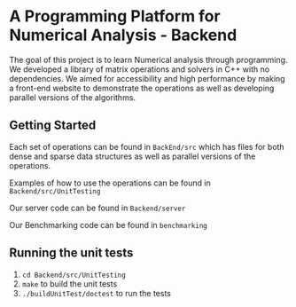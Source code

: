# A Programming Platform for Numerical Analysis - Backend

The goal of this project is to learn Numerical analysis through programming. We developed a library of matrix operations and solvers in C++ with no dependencies. We aimed for accessibility and high performance by making a front-end website to demonstrate the operations as well as developing parallel versions of the algorithms.

## Getting Started
Each set of operations can be found in ``BackEnd/src`` which has files for both dense and sparse data structures as well as parallel versions of the operations.

Examples of how to use the operations can be found in ``Backend/src/UnitTesting``

Our server code can be found in ``Backend/server``

Our Benchmarking code can be found in ``benchmarking``

## Running the unit tests

1. ``cd Backend/src/UnitTesting``
2. ``make`` to build the unit tests
3. ``./buildUnitTest/doctest`` to run the tests
